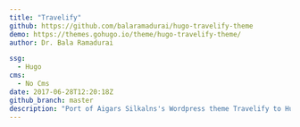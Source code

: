 ```yaml
---
title: "Travelify"
github: https://github.com/balaramadurai/hugo-travelify-theme
demo: https://themes.gohugo.io/theme/hugo-travelify-theme/
author: Dr. Bala Ramadurai

ssg:
  - Hugo
cms:
  - No Cms
date: 2017-06-28T12:20:18Z
github_branch: master
description: "Port of Aigars Silkalns's Wordpress theme Travelify to Hugo. Demo -"
---
```

